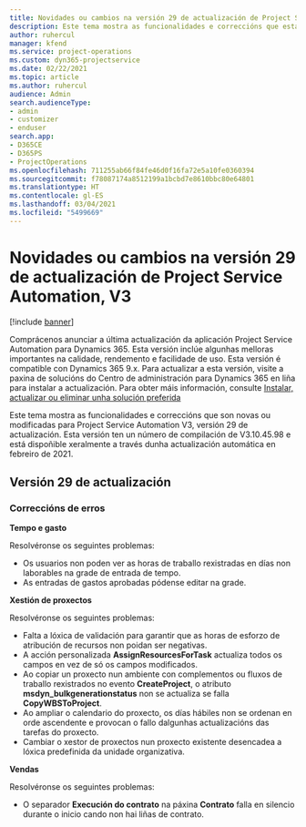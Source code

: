 ```yaml
---
title: Novidades ou cambios na versión 29 de actualización de Project Service Automation, V3
description: Este tema mostra as funcionalidades e correccións que están dispoñibles la versión 29 de actualización de Project Service Automation, V3.
author: ruhercul
manager: kfend
ms.service: project-operations
ms.custom: dyn365-projectservice
ms.date: 02/22/2021
ms.topic: article
ms.author: ruhercul
audience: Admin
search.audienceType:
- admin
- customizer
- enduser
search.app:
- D365CE
- D365PS
- ProjectOperations
ms.openlocfilehash: 711255ab66f84fe46d0f16fa72e5a10fe0360394
ms.sourcegitcommit: f78087174a8512199a1bcbd7e8610bbc80e64801
ms.translationtype: HT
ms.contentlocale: gl-ES
ms.lasthandoff: 03/04/2021
ms.locfileid: "5499669"
---
```

# <a name="whats-new-or-changed-in-project-service-automation-update-release-29-v3"></a>Novidades ou cambios na versión 29 de actualización de Project Service Automation, V3

[!include [banner](../includes/psa-now-project-operations.md)]

Comprácenos anunciar a última actualización da aplicación Project Service Automation para Dynamics 365. Esta versión inclúe algunhas melloras importantes na calidade, rendemento e facilidade de uso. Esta versión é compatible con Dynamics 365 9.x. Para actualizar a esta versión, visite a paxina de solucións do Centro de administración para Dynamics 365 en liña para instalar a actualización. Para obter máis información, consulte [Instalar, actualizar ou eliminar unha solución preferida](https://docs.microsoft.com/power-platform/admin/install-remove-preferred-solution)

Este tema mostra as funcionalidades e correccións que son novas ou modificadas para Project Service Automation V3, versión 29 de actualización. Esta versión ten un número de compilación de V3.10.45.98 e está dispoñible xeralmente a través dunha actualización automática en febreiro de 2021.

## <a name="update-release-29"></a>Versión 29 de actualización

### <a name="bug-fixes"></a>Correccións de erros

**Tempo e gasto**

Resolvéronse os seguintes problemas:

- Os usuarios non poden ver as horas de traballo rexistradas en días non laborables na grade de entrada de tempo.
- As entradas de gastos aprobadas pódense editar na grade.

**Xestión de proxectos**

Resolvéronse os seguintes problemas:

- Falta a lóxica de validación para garantir que as horas de esforzo de atribución de recursos non poidan ser negativas.
- A acción personalizada **AssignResourcesForTask** actualiza todos os campos en vez de só os campos modificados.
- Ao copiar un proxecto nun ambiente con complementos ou fluxos de traballo rexistrados no evento **CreateProject**, o atributo **msdyn_bulkgenerationstatus** non se actualiza se falla **CopyWBSToProject**.
- Ao ampliar o calendario do proxecto, os días hábiles non se ordenan en orde ascendente e provocan o fallo dalgunhas actualizacións das tarefas do proxecto.
- Cambiar o xestor de proxectos nun proxecto existente desencadea a lóxica predefinida da unidade organizativa.

**Vendas**

Resolvéronse os seguintes problemas:

- O separador **Execución do contrato** na páxina **Contrato** falla en silencio durante o inicio cando non hai liñas de contrato.
